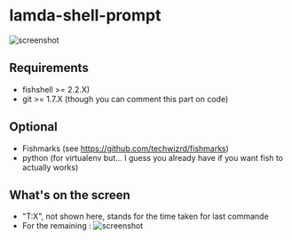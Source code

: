 # lamda-shell-prompt
![screenshot](http://vps1.brigato.fr/corescripts/site/img/screenshot.png)
  
## Requirements
- fishshell >= 2.2.X)
- git >= 1.7.X (though you can comment this part on code)

## Optional
- Fishmarks (see https://github.com/techwizrd/fishmarks)
- python (for virtualenv but... I guess you already have if you want fish to actually works)

## What's on the screen
- "T:X", not shown here, stands for the time taken for last commande
- For the remaining : 
![screenshot](http://vps1.brigato.fr/corescripts/site/img/Screenshot2.png)
